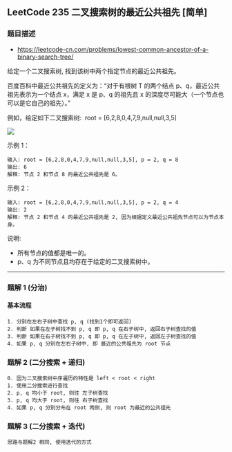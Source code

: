 ## LeetCode 235 二叉搜索树的最近公共祖先 [简单]

### 题目描述

- https://leetcode-cn.com/problems/lowest-common-ancestor-of-a-binary-search-tree/

给定一个二叉搜索树, 找到该树中两个指定节点的最近公共祖先。

百度百科中最近公共祖先的定义为：“对于有根树 T 的两个结点 p、q，最近公共祖先表示为一个结点 x，满足 x 是 p、q 的祖先且 x 的深度尽可能大（一个节点也可以是它自己的祖先）。”

例如，给定如下二叉搜索树:  root = [6,2,8,0,4,7,9,null,null,3,5]

![](https://assets.leetcode-cn.com/aliyun-lc-upload/uploads/2018/12/14/binarysearchtree_improved.png)

示例 1：

```
输入: root = [6,2,8,0,4,7,9,null,null,3,5], p = 2, q = 8
输出: 6
解释: 节点 2 和节点 8 的最近公共祖先是 6。
```

示例 2：

```
输入: root = [6,2,8,0,4,7,9,null,null,3,5], p = 2, q = 4
输出: 2
解释: 节点 2 和节点 4 的最近公共祖先是 2, 因为根据定义最近公共祖先节点可以为节点本身。
```

说明:

- 所有节点的值都是唯一的。
- p、q 为不同节点且均存在于给定的二叉搜索树中。

---

### 题解 1 (分治)

#### 基本流程

```
1. 分别在左右子树中查找 p, q (找到1个即可返回)
2. 判断 如果在左子树找不到 p, q 即 p, q 在右子树中, 返回右子树查找的值
3. 判断 如果在右子树找不到 p, q 即 p, q 在左子树中, 返回左子树查找的值
4. 如果 p, q 分别在左右子树中, 即 最近的公共祖先为 root 节点
```

### 题解 2 (二分搜索 + 递归)

```
0. 因为二叉搜索树中序遍历的特性是 left < root < right
1. 使用二分搜索进行查找
2. p, q 均小于 root, 则往 左子树查找
3. p, q 均大于 root, 则往 右子树查找
4. 如果 p, q 分别分布在 root 两侧, 则 root 为最近的公共祖先
```

### 题解 3 (二分搜索 + 迭代)

```
思路与题解2 相同, 使用迭代的方式
```
